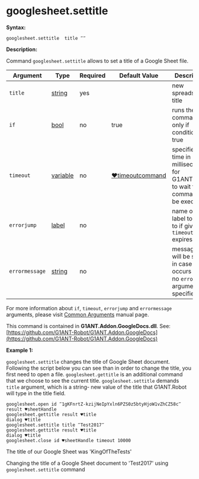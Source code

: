 # googlesheet.settitle

**Syntax:**

```G1ANT
googlesheet.settitle  title ‴‴ 
```

**Description:**

Command `googlesheet.settitle` allows to set a title of a Google Sheet file.

| Argument | Type | Required | Default Value | Description |
| -------- | ---- | -------- | ------------- | ----------- |
|`title`| [string](https://github.com/G1ANT-Robot/G1ANT.Manual/blob/master/G1ANT-Language/Structures/string.md) | yes |  | new spreadsheet title |
|`if`| [bool](https://github.com/G1ANT-Robot/G1ANT.Manual/blob/master/G1ANT-Language/Structures/bool.md) | no | true | runs the command only if condition is true |
|`timeout`| [variable](https://github.com/G1ANT-Robot/G1ANT.Manual/blob/master/G1ANT-Language/Special-Characters/variable.md) | no | [♥timeoutcommand](https://github.com/G1ANT-Robot/G1ANT.Manual/blob/master/G1ANT-Language/Variables/Special-Variables.md)  | specifies time in milliseconds for G1ANT.Robot to wait for the command to be executed |
|`errorjump` | [label](https://github.com/G1ANT-Robot/G1ANT.Manual/blob/master/G1ANT-Language/Structures/label.md) | no | | name of the label to jump to if given `timeout` expires |
|`errormessage`| [string](https://github.com/G1ANT-Robot/G1ANT.Manual/blob/master/G1ANT-Language/Structures/string.md) | no |  | message that will be shown in case error occurs and no `errorjump` argument is specified |

For more information about `if`, `timeout`, `errorjump` and `errormessage` arguments, please visit [Common Arguments](https://github.com/G1ANT-Robot/G1ANT.Manual/blob/master/G1ANT-Language/Common-Arguments.md)  manual page.

This command is contained in **G1ANT.Addon.GoogleDocs.dll**.
See: [https://github.com/G1ANT-Robot/G1ANT.Addon.GoogleDocs](https://github.com/G1ANT-Robot/G1ANT.Addon.GoogleDocs)

**Example 1:**

`googlesheet.settitle` changes the title of Google Sheet document. Following the script below you can see than in order to change the title, you first need to open a file. `googlesheet.gettitle` is an additional command that we choose to see the current title.
`googlesheet.settitle` demands `title` argument, which is a string- new value of the title that G1ANT.Robot will type in the title field.

```G1ANT
googlesheet.open id ‴1gKFnrtZ-kzijNeIpYxln6PZS0z5btyHjoW1vZhCZ58c‴ result ♥sheetHandle
googlesheet.gettitle result ♥title
dialog ♥title
googlesheet.settitle title ‴Test2017‴
googlesheet.gettitle result ♥title
dialog ♥title
googlesheet.close id ♥sheetHandle timeout 10000
```

The title of our Google Sheet was 'KingOfTheTests'

Changing the title of a Google Sheet document to 'Test2017' using `googlesheet.settitle` command

